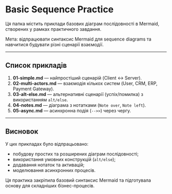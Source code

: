 # Basic Sequence Practice

Ця папка містить приклади базових діаграм послідовності в Mermaid, створених у рамках практичного завдання.

Мета: відпрацювати синтаксис Mermaid для sequence diagrams та навчитися будувати різні сценарії взаємодії.

---

## Список прикладів

1. **01-simple.md** — найпростіший сценарій (Client ↔ Server).
2. **02-multi-actors.md** — взаємодія кількох систем (User, CRM, ERP, Payment Gateway).
3. **03-alt-else.md** — альтернативні сценарії (успіх/помилка) з використанням `alt/else`.
4. **04-notes.md** — діаграма з нотатками (`Note over`, `Note left`).
5. **05-async.md** — асинхронна подія (`-->>`) через чергу.

---

## Висновок

У цих прикладах було відпрацьовано:
- побудову простих та розширених діаграм послідовності;
- використання умовних конструкцій (`alt/else`);
- додавання нотаток та активацій;
- моделювання асинхронних процесів.

Ця практика закріпила базовий синтаксис Mermaid та підготувала основу для складніших бізнес-процесів.
